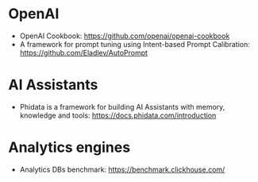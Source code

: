 # OpenAI

* OpenAI Cookbook: https://github.com/openai/openai-cookbook
* A framework for prompt tuning using Intent-based Prompt Calibration: https://github.com/Eladlev/AutoPrompt

# AI Assistants

* Phidata is a framework for building AI Assistants with memory, knowledge and tools: https://docs.phidata.com/introduction

# Analytics engines 

* Analytics DBs benchmark: https://benchmark.clickhouse.com/
